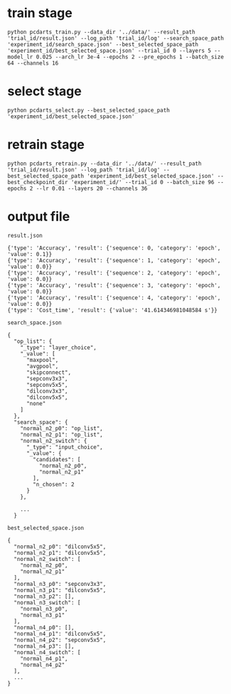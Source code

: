 # train stage
`python pcdarts_train.py --data_dir '../data/' --result_path 'trial_id/result.json' --log_path 'trial_id/log' --search_space_path 'experiment_id/search_space.json' --best_selected_space_path 'experiment_id/best_selected_space.json' --trial_id 0 --layers 5 --model_lr 0.025 --arch_lr 3e-4 --epochs 2 --pre_epochs 1 --batch_size 64 --channels 16`

# select stage
`python pcdarts_select.py --best_selected_space_path 'experiment_id/best_selected_space.json' `

# retrain stage
`python pcdarts_retrain.py --data_dir '../data/' --result_path 'trial_id/result.json' --log_path 'trial_id/log' --best_selected_space_path 'experiment_id/best_selected_space.json' --best_checkpoint_dir 'experiment_id/' --trial_id 0 --batch_size 96 --epochs 2 --lr 0.01 --layers 20 --channels 36`

# output file
`result.json`
```
{'type': 'Accuracy', 'result': {'sequence': 0, 'category': 'epoch', 'value': 0.1}}
{'type': 'Accuracy', 'result': {'sequence': 1, 'category': 'epoch', 'value': 0.0}}
{'type': 'Accuracy', 'result': {'sequence': 2, 'category': 'epoch', 'value': 0.0}}
{'type': 'Accuracy', 'result': {'sequence': 3, 'category': 'epoch', 'value': 0.0}}
{'type': 'Accuracy', 'result': {'sequence': 4, 'category': 'epoch', 'value': 0.0}}
{'type': 'Cost_time', 'result': {'value': '41.614346981048584 s'}}
```

`search_space.json`
```
{
  "op_list": {
    "_type": "layer_choice",
    "_value": [
      "maxpool",
      "avgpool",
      "skipconnect",
      "sepconv3x3",
      "sepconv5x5",
      "dilconv3x3",
      "dilconv5x5",
      "none"
    ]
  },
  "search_space": {
    "normal_n2_p0": "op_list",
    "normal_n2_p1": "op_list",
    "normal_n2_switch": {
      "_type": "input_choice",
      "_value": {
        "candidates": [
          "normal_n2_p0",
          "normal_n2_p1"
        ],
        "n_chosen": 2
      }
    },

    ...
  }
```

`best_selected_space.json`
```
{
  "normal_n2_p0": "dilconv5x5",
  "normal_n2_p1": "dilconv5x5",
  "normal_n2_switch": [
    "normal_n2_p0",
    "normal_n2_p1"
  ],
  "normal_n3_p0": "sepconv3x3",
  "normal_n3_p1": "dilconv5x5",
  "normal_n3_p2": [],
  "normal_n3_switch": [
    "normal_n3_p0",
    "normal_n3_p1"
  ],
  "normal_n4_p0": [],
  "normal_n4_p1": "dilconv5x5",
  "normal_n4_p2": "sepconv5x5",
  "normal_n4_p3": [],
  "normal_n4_switch": [
    "normal_n4_p1",
    "normal_n4_p2"
  ],
  ...
}
```